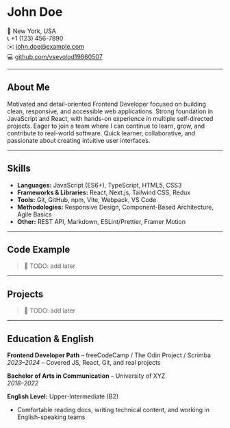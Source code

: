 # John Doe

📍 New York, USA  
📞 +1 (123) 456-7890  
✉️ john.doe@example.com  
💻 [github.com/vsevolod19860507](https://github.com/vsevolod19860507)

---

## About Me

Motivated and detail-oriented Frontend Developer focused on building clean, responsive, and accessible web applications. Strong foundation in JavaScript and React, with hands-on experience in multiple self-directed projects. Eager to join a team where I can continue to learn, grow, and contribute to real-world software. Quick learner, collaborative, and passionate about creating intuitive user interfaces.

---

## Skills

- **Languages:** JavaScript (ES6+), TypeScript, HTML5, CSS3
- **Frameworks & Libraries:** React, Next.js, Tailwind CSS, Redux
- **Tools:** Git, GitHub, npm, Vite, Webpack, VS Code
- **Methodologies:** Responsive Design, Component-Based Architecture, Agile Basics
- **Other:** REST API, Markdown, ESLint/Prettier, Framer Motion

---

## Code Example

> 📝 TODO: add later

---

## Projects

> 📝 TODO: add later

---

## Education & English

**Frontend Developer Path** – freeCodeCamp / The Odin Project / Scrimba  
_2023–2024_ – Covered JS, React, Git, and real projects

**Bachelor of Arts in Communication** – University of XYZ  
_2018–2022_

**English Level:** Upper-Intermediate (B2)

- Comfortable reading docs, writing technical content, and working in English-speaking teams
